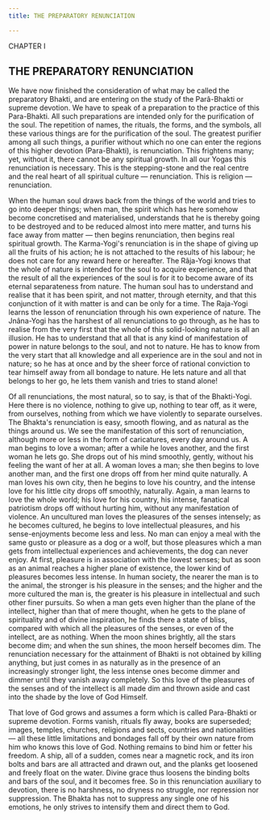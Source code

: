 ```yaml
---
title: THE PREPARATORY RENUNCIATION

---
```





  

CHAPTER I

## THE PREPARATORY RENUNCIATION

We have now finished the consideration of what may be called the
preparatory Bhakti, and are entering on the study of the Parâ-Bhakti or
supreme devotion. We have to speak of a preparation to the practice of
this Para-Bhakti. All such preparations are intended only for the
purification of the soul. The repetition of names, the rituals, the
forms, and the symbols, all these various things are for the
purification of the soul. The greatest purifier among all such things, a
purifier without which no one can enter the regions of this higher
devotion (Para-Bhakti), is renunciation. This frightens many; yet,
without it, there cannot be any spiritual growth. In all our Yogas this
renunciation is necessary. This is the stepping-stone and the real
centre and the real heart of all spiritual culture — renunciation. This
is religion — renunciation.

When the human soul draws back from the things of the world and tries to
go into deeper things; when man, the spirit which has here somehow
become concretised and materialised, understands that he is thereby
going to be destroyed and to be reduced almost into mere matter, and
turns his face away from matter — then begins renunciation, then begins
real spiritual growth. The Karma-Yogi's renunciation is in the shape of
giving up all the fruits of his action; he is not attached to the
results of his labour; he does not care for any reward here or
hereafter. The Râja-Yogi knows that the whole of nature is intended for
the soul to acquire experience, and that the result of all the
experiences of the soul is for it to become aware of its eternal
separateness from nature. The human soul has to understand and realise
that it has been spirit, and not matter, through eternity, and that this
conjunction of it with matter is and can be only for a time. The
Raja-Yogi learns the lesson of renunciation through his own experience
of nature. The Jnâna-Yogi has the harshest of all renunciations to go
through, as he has to realise from the very first that the whole of this
solid-looking nature is all an illusion. He has to understand that all
that is any kind of manifestation of power in nature belongs to the
soul, and not to nature. He has to know from the very start that all
knowledge and all experience are in the soul and not in nature; so he
has at once and by the sheer force of rational conviction to tear
himself away from all bondage to nature. He lets nature and all that
belongs to her go, he lets them vanish and tries to stand alone!

Of all renunciations, the most natural, so to say, is that of the
Bhakti-Yogi. Here there is no violence, nothing to give up, nothing to
tear off, as it were, from ourselves, nothing from which we have
violently to separate ourselves. The Bhakta's renunciation is easy,
smooth flowing, and as natural as the things around us. We see the
manifestation of this sort of renunciation, although more or less in the
form of caricatures, every day around us. A man begins to love a woman;
after a while he loves another, and the first woman he lets go. She
drops out of his mind smoothly, gently, without his feeling the want of
her at all. A woman loves a man; she then begins to love another man,
and the first one drops off from her mind quite naturally. A man loves
his own city, then he begins to love his country, and the intense love
for his little city drops off smoothly, naturally. Again, a man learns
to love the whole world; his love for his country, his intense,
fanatical patriotism drops off without hurting him, without any
manifestation of violence. An uncultured man loves the pleasures of the
senses intensely; as he becomes cultured, he begins to love intellectual
pleasures, and his sense-enjoyments become less and less. No man can
enjoy a meal with the same gusto or pleasure as a dog or a wolf, but
those pleasures which a man gets from intellectual experiences and
achievements, the dog can never enjoy. At first, pleasure is in
association with the lowest senses; but as soon as an animal reaches a
higher plane of existence, the lower kind of pleasures becomes less
intense. In human society, the nearer the man is to the animal, the
stronger is his pleasure in the senses; and the higher and the more
cultured the man is, the greater is his pleasure in intellectual and
such other finer pursuits. So when a man gets even higher than the plane
of the intellect, higher than that of mere thought, when he gets to the
plane of spirituality and of divine inspiration, he finds there a state
of bliss, compared with which all the pleasures of the senses, or even
of the intellect, are as nothing. When the moon shines brightly, all the
stars become dim; and when the sun shines, the moon herself becomes dim.
The renunciation necessary for the attainment of Bhakti is not obtained
by killing anything, but just comes in as naturally as in the presence
of an increasingly stronger light, the less intense ones become dimmer
and dimmer until they vanish away completely. So this love of the
pleasures of the senses and of the intellect is all made dim and thrown
aside and cast into the shade by the love of God Himself.

That love of God grows and assumes a form which is called Para-Bhakti or
supreme devotion. Forms vanish, rituals fly away, books are superseded;
images, temples, churches, religions and sects, countries and
nationalities — all these little limitations and bondages fall off by
their own nature from him who knows this love of God. Nothing remains to
bind him or fetter his freedom. A ship, all of a sudden, comes near a
magnetic rock, and its iron bolts and bars are all attracted and drawn
out, and the planks get loosened and freely float on the water. Divine
grace thus loosens the binding bolts and bars of the soul, and it
becomes free. So in this renunciation auxiliary to devotion, there is no
harshness, no dryness no struggle, nor repression nor suppression. The
Bhakta has not to suppress any single one of his emotions, he only
strives to intensify them and direct them to God.


